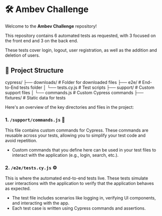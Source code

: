 # 🛠️ **Ambev Challenge**

Welcome to the **Ambev Challenge** repository!

This repository contains 6 automated tests as requested, with 3 focused on the front end and 3 on the back end.

These tests cover login, logout, user registration, as well as the addition and deletion of users.

## 📂 **Project Structure**

cypress/
├── downloads/          # Folder for downloaded files
├── e2e/                # End-to-End tests folder
│   └── tests.cy.js     # Test scripts
├── support/            # Custom support files
│   └── commands.js     # Custom Cypress commands
├── fixtures/           # Static data for tests


Here's an overview of the key directories and files in the project:

### 1. **`/support/commands.js`** 📝
This file contains custom commands for Cypress. These commands are reusable across your tests, allowing you to simplify your test code and avoid repetition.

- Custom commands that you define here can be used in your test files to interact with the application (e.g., login, search, etc.).

### 2. **`/e2e/tests.cy.js`** ⚙️
This is where the automated end-to-end tests live. These tests simulate user interactions with the application to verify that the application behaves as expected.

- The test file includes scenarios like logging in, verifying UI components, and interacting with the app.
- Each test case is written using Cypress commands and assertions.
